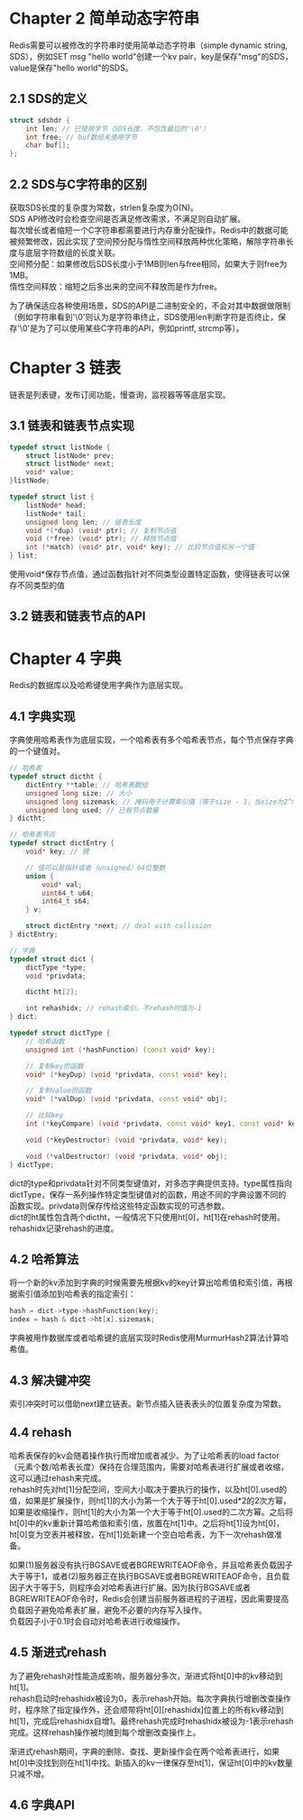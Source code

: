 # Chapter 2 简单动态字符串
Redis需要可以被修改的字符串时使用简单动态字符串（simple dynamic string, SDS），例如SET msg "hello world"创建一个kv pair，key是保存"msg"的SDS，value是保存"hello world"的SDS。
## 2.1 SDS的定义
```C++
struct sdshdr {
    int len; // 已使用字节（SDS长度，不包含最后的'\0'）
    int free; // buf数组未使用字节
    char buf[];
};
```
## 2.2 SDS与C字符串的区别
获取SDS长度的复杂度为常数，strlen复杂度为O(N)。\
SDS API修改时会检查空间是否满足修改需求，不满足则自动扩展。\
每次增长或者缩短一个C字符串都需要进行内存重分配操作。Redis中的数据可能被频繁修改，因此实现了空间预分配与惰性空间释放两种优化策略，解除字符串长度与底层字符数组的长度关联。\
空间预分配：如果修改后SDS长度小于1MB则len与free相同，如果大于则free为1MB。\
惰性空间释放：缩短之后多出来的空间不释放而是作为free。

为了确保适应各种使用场景，SDS的API是二进制安全的，不会对其中数据做限制（例如字符串看到'\0'则认为是字符串终止，SDS使用len判断字符是否终止，保存'\0'是为了可以使用某些C字符串的API，例如printf, strcmp等）。

# Chapter 3 链表
链表是列表键，发布订阅功能，慢查询，监视器等等底层实现。
## 3.1 链表和链表节点实现
```C++
typedef struct listNode {
    struct listNode* prev;
    struct listNode* next;
    void* value;
}listNode;

typedef struct list {
    listNode* head;
    listNode* tail;
    unsigned long len; // 链表长度
    void *(*dup) (void* ptr); // 复制节点值
    void (*free) (void* ptr); // 释放节点值
    int (*match) (void* ptr, void* key); // 比较节点值和另一个值
} list;
```
使用void\*保存节点值，通过函数指针对不同类型设置特定函数，使得链表可以保存不同类型的值

## 3.2 链表和链表节点的API

# Chapter 4 字典
Redis的数据库以及哈希键使用字典作为底层实现。

## 4.1 字典实现
字典使用哈希表作为底层实现，一个哈希表有多个哈希表节点，每个节点保存字典的一个键值对。

```C++
// 哈希表
typedef struct dictht {
    dictEntry **table; // 哈希表数组
    unsigned long size; // 大小
    unsigned long sizemask; // 掩码用于计算索引值（等于size - 1，当size为2^n时，x & sizemask == x % size)
    unsigned long used; // 已有节点数量
} dictht;

// 哈希表节点
typedef struct dictEntry {
    void* key; // 键

    // 值可以是指针或者（unsigned）64位整数
    union {
        void* val;
        uint64_t u64;
        int64_t s64;
    } v;

    struct dictEntry *next; // deal with collision
} dictEntry;

// 字典
typedef struct dict {
    dictType *type;
    void *privdata;

    dictht ht[2];

    int rehashidx; // rehash索引，不rehash时值为-1
} dict;

typedef struct dictType {
    // 哈希函数
    unsigned int (*hashFunction) (const void* key);

    // 复制key的函数
    void* (*keyDup) (void *privdata, const void* key);

    // 复制value的函数
    void* (*valDup) (void *privdata, const void* obj);

    // 比较key
    int (*keyCompare) (void *privdata, const void* key1, const void* key2);

    void (*keyDestructor) (void *privdata, void* key);

    void (*valDestructor) (void *privdata, void* obj);
} dictType;
```
dict的type和privdata针对不同类型键值对，对多态字典提供支持。type属性指向dictType，保存一系列操作特定类型键值对的函数，用途不同的字典设置不同的函数实现。privdata则保存传给这些特定函数实现的可选参数。\
dict的ht属性包含两个dictht，一般情况下只使用ht[0]，ht[1]在rehash时使用。rehashidx记录rehash的进度。

## 4.2 哈希算法
将一个新的kv添加到字典的时候需要先根据kv的key计算出哈希值和索引值，再根据索引值添加到哈希表的指定索引：
```C++
hash = dict->type->hashFunction(key);
index = hash & dict->ht[x].sizemask;
```
字典被用作数据库或者哈希键的底层实现时Redis使用MurmurHash2算法计算哈希值。

## 4.3 解决键冲突
索引冲突时可以借助next建立链表。新节点插入链表表头的位置复杂度为常数。

## 4.4 rehash
哈希表保存的kv会随着操作执行而增加或者减少。为了让哈希表的load factor（元素个数/哈希表长度）保持在合理范围内，需要对哈希表进行扩展或者收缩，这可以通过rehash来完成。\
rehash时先对ht[1]分配空间，空间大小取决于要执行的操作，以及ht[0].used的值，如果是扩展操作，则ht[1]的大小为第一个大于等于ht[0].used\*2的2次方幂，如果是收缩操作，则ht[1]的大小为第一个大于等于ht[0].used的二次方幂。之后将ht[0]中的kv重新计算哈希值和索引值，放置在ht[1]中。之后将ht[1]设为ht[0]，ht[0]变为空表并被释放，在ht[1]处新建一个空白哈希表，为下一次rehash做准备。

如果(1)服务器没有执行BGSAVE或者BGREWRITEAOF命令，并且哈希表负载因子大于等于1，或者(2)服务器正在执行BGSAVE或者BGREWRITEAOF命令，且负载因子大于等于5，则程序会对哈希表进行扩展。因为执行BGSAVE或者BGREWRITEAOF命令时，Redis会创建当前服务器进程的子进程，因此需要提高负载因子避免哈希表扩展，避免不必要的内存写入操作。\
负载因子小于0.1时会自动对哈希表进行收缩操作。

## 4.5 渐进式rehash
为了避免rehash对性能造成影响，服务器分多次，渐进式将ht[0]中的kv移动到ht[1]。\
rehash启动时rehashidx被设为0，表示rehash开始。每次字典执行增删改查操作时，程序除了指定操作外，还会顺带将ht[0][rehashidx]位置上的所有kv移动到ht[1]，完成后rehashidx自增1。最终rehash完成时rehashidx被设为-1表示rehash完成。这样rehash操作被均摊到每个增删改查操作上。

渐进式rehash期间，字典的删除、查找、更新操作会在两个哈希表进行，如果ht[0]中没找到则在ht[1]中找。新插入的kv一律保存至ht[1]，保证ht[0]中的kv数量只减不增。

## 4.6 字典API
